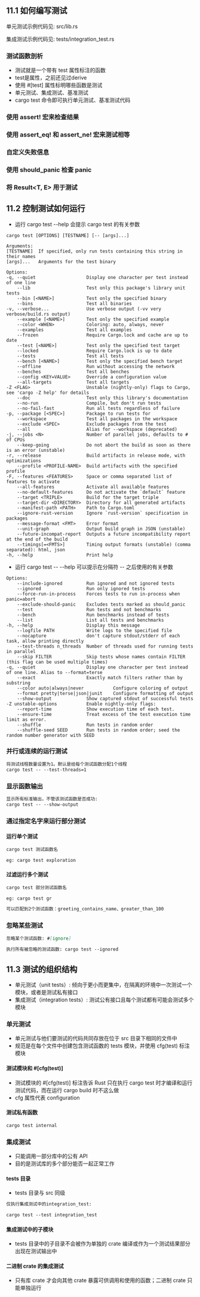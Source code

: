 ## 11.1 如何编写测试
单元测试示例代码见: src/lib.rs

集成测试示例代码见: tests/integration_test.rs

### 测试函数剖析
- 测试就是一个带有 test 属性标注的函数
- test是属性，之前还见过derive
- 使用 #[test] 属性标明哪些函数是测试
- 单元测试、集成测试、基准测试
- cargo test 命令即可执行单元测试、基准测试代码

### 使用 assert! 宏来检查结果

### 使用 assert_eq! 和 assert_ne! 宏来测试相等

### 自定义失败信息

### 使用 should_panic 检查 panic

### 将 Result<T, E> 用于测试

## 11.2 控制测试如何运行
- 运行 cargo test --help 会提示 cargo test 的有关参数
```
cargo test [OPTIONS] [TESTNAME] [-- [args]...]

Arguments:
[TESTNAME]  If specified, only run tests containing this string in their names
[args]...   Arguments for the test binary

Options:
-q, --quiet                   Display one character per test instead of one line
    --lib                     Test only this package's library unit tests
    --bin [<NAME>]            Test only the specified binary
    --bins                    Test all binaries
-v, --verbose...              Use verbose output (-vv very verbose/build.rs output)
    --example [<NAME>]        Test only the specified example
    --color <WHEN>            Coloring: auto, always, never
    --examples                Test all examples
    --frozen                  Require Cargo.lock and cache are up to date
    --test [<NAME>]           Test only the specified test target
    --locked                  Require Cargo.lock is up to date
    --tests                   Test all tests
    --bench [<NAME>]          Test only the specified bench target
    --offline                 Run without accessing the network
    --benches                 Test all benches
    --config <KEY=VALUE>      Override a configuration value
    --all-targets             Test all targets
-Z <FLAG>                     Unstable (nightly-only) flags to Cargo, see 'cargo -Z help' for details       
    --doc                     Test only this library's documentation
    --no-run                  Compile, but don't run tests
    --no-fail-fast            Run all tests regardless of failure
-p, --package [<SPEC>]        Package to run tests for
    --workspace               Test all packages in the workspace
    --exclude <SPEC>          Exclude packages from the test
    --all                     Alias for --workspace (deprecated)
-j, --jobs <N>                Number of parallel jobs, defaults to # of CPUs
    --keep-going              Do not abort the build as soon as there is an error (unstable)
-r, --release                 Build artifacts in release mode, with optimizations
    --profile <PROFILE-NAME>  Build artifacts with the specified profile
-F, --features <FEATURES>     Space or comma separated list of features to activate
    --all-features            Activate all available features
    --no-default-features     Do not activate the `default` feature
    --target <TRIPLE>         Build for the target triple
    --target-dir <DIRECTORY>  Directory for all generated artifacts
    --manifest-path <PATH>    Path to Cargo.toml
    --ignore-rust-version     Ignore `rust-version` specification in packages
    --message-format <FMT>    Error format
    --unit-graph              Output build graph in JSON (unstable)
    --future-incompat-report  Outputs a future incompatibility report at the end of the build
    --timings[=<FMTS>]        Timing output formats (unstable) (comma separated): html, json
-h, --help                    Print help

```
- 运行 cargo test -- --help 可以提示在分隔符 -- 之后使用的有关参数
```
Options:
    --include-ignored         Run ignored and not ignored tests
    --ignored                 Run only ignored tests
    --force-run-in-process    Forces tests to run in-process when panic=abort
    --exclude-should-panic    Excludes tests marked as should_panic
    --test                    Run tests and not benchmarks
    --bench                   Run benchmarks instead of tests
    --list                    List all tests and benchmarks
-h, --help                    Display this message
    --logfile PATH            Write logs to the specified file
    --nocapture               don't capture stdout/stderr of each task, allow printing directly
    --test-threads n_threads  Number of threads used for running tests in parallel
    --skip FILTER             Skip tests whose names contain FILTER (this flag can be used multiple times)
-q, --quiet                   Display one character per test instead of one line. Alias to --format=terse
    --exact                   Exactly match filters rather than by substring
    --color auto|always|never           Configure coloring of output
    --format pretty|terse|json|junit    Configure formatting of output
    --show-output             Show captured stdout of successful tests
-Z unstable-options           Enable nightly-only flags:
    --report-time             Show execution time of each test.
    --ensure-time             Treat excess of the test execution time limit as error.
    --shuffle                 Run tests in random order
    --shuffle-seed SEED       Run tests in random order; seed the random number generator with SEED

```

### 并行或连续的运行测试
```markdown
将测试线程数量设置为1。默认是给每个测试函数分配1个线程
cargo test -- --test-threads=1
```

### 显示函数输出
```markdown
显示所有标准输出，不管该测试函数是否成功:
cargo test -- --show-output
```

### 通过指定名字来运行部分测试
#### 运行单个测试
```markdown
cargo test 测试函数名

eg: cargo test exploration
```

#### 过滤运行多个测试
```markdown
cargo test 部分测试函数名

eg: cargo test gr

可以匹配到2个测试函数：greeting_contains_name、greater_than_100
```

### 忽略某些测试
```markdown
忽略某个测试函数: #[ignore]

执行所有被忽略的测试函数: cargo test --ignored
```

## 11.3 测试的组织结构
- 单元测试（unit tests）: 倾向于更小而更集中，在隔离的环境中一次测试一个模块，或者是测试私有接口
- 集成测试（integration tests）: 测试公有接口且每个测试都有可能会测试多个模块

### 单元测试
- 单元测试与他们要测试的代码共同存放在位于 src 目录下相同的文件中
- 规范是在每个文件中创建包含测试函数的 tests 模块，并使用 cfg(test) 标注模块

#### 测试模块和 #[cfg(test)]
- 测试模块的 #[cfg(test)] 标注告诉 Rust 只在执行 cargo test 时才编译和运行测试代码，而在运行 cargo build 时不这么做
- cfg 属性代表 configuration

#### 测试私有函数
```markdown
cargo test internal
```
### 集成测试
- 只能调用一部分库中的公有 API
- 目的是测试库的多个部分能否一起正常工作

#### tests 目录
- tests 目录与 src 同级
```markdown
仅执行集成测试中的integration_test:

cargo test --test integration_test
```
#### 集成测试中的子模块
- tests 目录中的子目录不会被作为单独的 crate 编译或作为一个测试结果部分出现在测试输出中

#### 二进制 crate 的集成测试
- 只有库 crate 才会向其他 crate 暴露可供调用和使用的函数；二进制 crate 只能单独运行